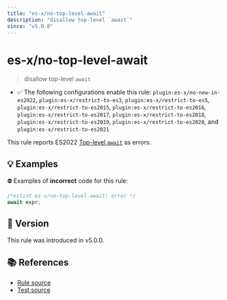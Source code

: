 ```yaml
---
title: "es-x/no-top-level-await"
description: "disallow top-level `await`"
since: "v5.0.0"
---
```


# es-x/no-top-level-await
> disallow top-level `await`

- ✅ The following configurations enable this rule: `plugin:es-x/no-new-in-es2022`, `plugin:es-x/restrict-to-es3`, `plugin:es-x/restrict-to-es5`, `plugin:es-x/restrict-to-es2015`, `plugin:es-x/restrict-to-es2016`, `plugin:es-x/restrict-to-es2017`, `plugin:es-x/restrict-to-es2018`, `plugin:es-x/restrict-to-es2019`, `plugin:es-x/restrict-to-es2020`, and `plugin:es-x/restrict-to-es2021`

This rule reports ES2022 [Top-level `await`](https://github.com/tc39/proposal-top-level-await) as errors.

## 💡 Examples

⛔ Examples of **incorrect** code for this rule:

<eslint-playground type="bad">

```js
/*eslint es-x/no-top-level-await: error */
await expr;
```

</eslint-playground>

## 🚀 Version

This rule was introduced in v5.0.0.

## 📚 References

- [Rule source](https://github.com/ota-meshi/eslint-plugin-es-x/blob/master/lib/rules/no-top-level-await.js)
- [Test source](https://github.com/ota-meshi/eslint-plugin-es-x/blob/master/tests/lib/rules/no-top-level-await.js)
